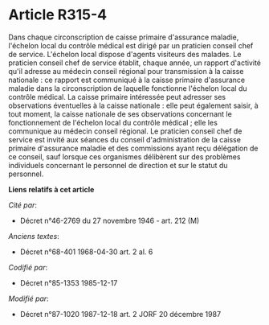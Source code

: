 # Article R315-4

Dans chaque circonscription de caisse primaire d'assurance maladie, l'échelon local du contrôle médical est dirigé par un
praticien conseil chef de service. L'échelon local dispose d'agents visiteurs des malades. Le praticien conseil chef de
service établit, chaque année, un rapport d'activité qu'il adresse au médecin conseil régional pour transmission à la caisse
nationale : ce rapport est communiqué à la caisse primaire d'assurance maladie dans la circonscription de laquelle fonctionne
l'échelon local du contrôle médical. La caisse primaire intéressée peut adresser ses observations éventuelles à la caisse
nationale : elle peut également saisir, à tout moment, la caisse nationale de ses observations concernant le fonctionnement
de l'échelon local du contrôle médical ; elle les communique au médecin conseil régional. Le praticien conseil chef de
service est invité aux séances du conseil d'administration de la caisse primaire d'assurance maladie et des commissions ayant
reçu délégation de ce conseil, sauf lorsque ces organismes délibèrent sur des problèmes individuels concernant le personnel
de direction et sur le statut du personnel.

**Liens relatifs à cet article**

_Cité par_:

  - Décret n°46-2769 du 27 novembre 1946 - art. 212 (M)

_Anciens textes_:

  - Décret n°68-401 1968-04-30 art. 2 al. 6

_Codifié par_:

  - Décret n°85-1353 1985-12-17

_Modifié par_:

  - Décret n°87-1020 1987-12-18 art. 2 JORF 20 décembre 1987
